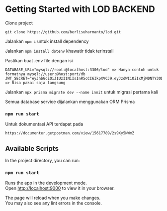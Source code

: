 # Getting Started with LOD BACKEND
Clone project

```
git clone https://github.com/berlisuharmanto/lod.git
```

Jalankan `npm i` untuk install dependency

Jalankan `npm install dotenv` khawatir tidak terinstall

Pastikan buat .env file dengan isi

```
DATABASE_URL="mysql://root:@localhost:3306/lod" => Hanya contoh untuk formatnya mysql://user:@host:port/db
JWT_SECRET="eyJhbGciOiJIUzI1NiIsInR5cCI6IkpXVCJ9.eyJzdWIiOiIxMjM0NTY3ODkwIiwibmFtZSI6IkpvaG4gRG9lIiwiaWF0IjoxNTE2MjM5MDIyfQ.SCKg2wVQSlrF2kBSHaelalFVroK9byCmagfIGAEQv_Q" => Bisa pakai saja langsung
```

Jalankan `npx prisma migrate dev --name innit` untuk migrasi pertama kali

Semua database service dijalankan menggunakan ORM Prisma

### `npm run start`

Untuk dokumentasi API terdapat pada

```
https://documenter.getpostman.com/view/15617789/2s9Xy5NWmZ
```

## Available Scripts

In the project directory, you can run:

### `npm run start`

Runs the app in the development mode.\
Open [http://localhost:9000](http://localhost:9000) to view it in your browser.

The page will reload when you make changes.\
You may also see any lint errors in the console.

